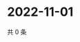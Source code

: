 # 2022-11-01

共 0 条

<!-- BEGIN WEIBO -->
<!-- 最后更新时间 Tue Nov 01 2022 06:01:06 GMT+0800 (China Standard Time) -->

<!-- END WEIBO -->
